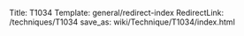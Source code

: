 Title: T1034
Template: general/redirect-index
RedirectLink: /techniques/T1034
save_as: wiki/Technique/T1034/index.html
